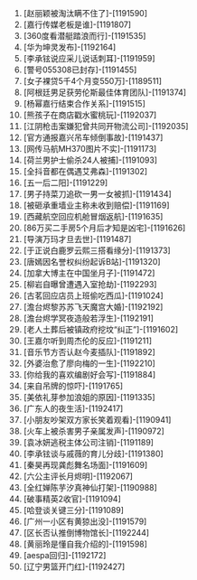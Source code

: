 
1. [赵丽颖被淘汰瞒不住了]-[1191590]
1. [嘉行传媒老板是谁]-[1191807]
1. [360度看潜艇踏浪而行]-[1191535]
1. [华为坤灵发布]-[1192164]
1. [李承铉说应采儿说话刺耳]-[1191959]
1. [警号055308已封存]-[1191455]
1. [女子裸贷5千4个月变550万]-[1189511]
1. [阿根廷男足获劳伦斯最佳体育团队]-[1191374]
1. [杨幂嘉行结束合作关系]-[1191515]
1. [熊孩子在商店戳水蜜桃玩]-[1192037]
1. [江阴枪击案嫌犯曾共同开物流公司]-[1192035]
1. [官方通报嘉兴吊车倾倒事故]-[1191437]
1. [网传马航MH370图片不实]-[1191173]
1. [荷兰男护士偷杀24人被捕]-[1191093]
1. [全抖音都在偶遇艾弗森]-[1191302]
1. [五一后二阳]-[1191229]
1. [男子持菜刀追砍一男一女被抓]-[1191434]
1. [被砸承重墙业主称未收到赔偿]-[1191169]
1. [西藏航空回应机舱冒烟返航]-[1191635]
1. [86万买二手房5个月后才知是凶宅]-[1191626]
1. [导演万玛才旦去世]-[1191487]
1. [于正说白鹿罗云熙三搭看缘分]-[1191373]
1. [唐嫣因名誉权纠纷起诉B站]-[1191320]
1. [加拿大博主在中国坐月子]-[1191472]
1. [柳岩自曝曾遭遇入室抢劫]-[1192293]
1. [古茗回应店员上班偷吃西瓜]-[1191024]
1. [澹台烬黎苏苏飞天魔宫大婚]-[1192192]
1. [澹台烬学冥夜造般若浮生]-[1192191]
1. [老人土葬后被镇政府挖坟“纠正”]-[1191602]
1. [王嘉尔听到周杰伦的反应]-[1191211]
1. [音乐节方否认赵今麦插队]-[1191892]
1. [外婆治愈了廖向梅的一生]-[1192210]
1. [你给我的喜欢编剧好会写]-[1191884]
1. [来自吊牌的惊吓]-[1191765]
1. [美依礼芽参加浪姐的原因]-[1191335]
1. [广东人的夜生活]-[1192417]
1. [小朋友吵架双方家长笑着观看]-[1190941]
1. [火车上被杀害男子亲属发声]-[1190972]
1. [袁冰妍逃税主体公司注销]-[1191189]
1. [李承铉谈与戚薇的育儿分歧]-[1191380]
1. [秦昊再现龚彪舞名场面]-[1191609]
1. [六公主评长月烬明]-[1192067]
1. [全红婵陈芋汐真神仙打架]-[1190988]
1. [破事精英2收官]-[1191094]
1. [哈登谈关键三分]-[1191089]
1. [广州一小区有黄猄出没]-[1191579]
1. [区长否认推倒博物馆长]-[1192244]
1. [黄丽玲是懂自我介绍的]-[1191598]
1. [aespa回归]-[1192172]
1. [辽宁男篮开门红]-[1192427]